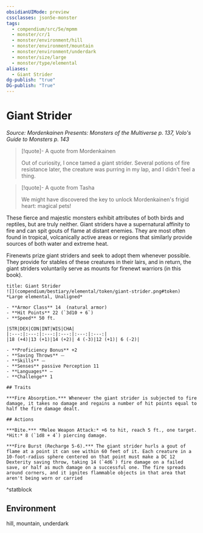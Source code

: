```yaml
---
obsidianUIMode: preview
cssclasses: json5e-monster
tags:
  - compendium/src/5e/mpmm
  - monster/cr/1
  - monster/environment/hill
  - monster/environment/mountain
  - monster/environment/underdark
  - monster/size/large
  - monster/type/elemental
aliases:
  - Giant Strider
dg-publish: "true"
DG-publish: "True"
---
```

# Giant Strider
*Source: Mordenkainen Presents: Monsters of the Multiverse p. 137, Volo's Guide to Monsters p. 143*  

> [!quote]- A quote from Mordenkainen  
> 
> Out of curiosity, I once tamed a giant strider. Several potions of fire resistance later, the creature was purring in my lap, and I didn't feel a thing.

> [!quote]- A quote from Tasha  
> 
> We might have discovered the key to unlock Mordenkainen's frigid heart: magical pets!

These fierce and majestic monsters exhibit attributes of both birds and reptiles, but are truly neither. Giant striders have a supernatural affinity to fire and can spit gouts of flame at distant enemies. They are most often found in tropical, volcanically active areas or regions that similarly provide sources of both water and extreme heat.

Firenewts prize giant striders and seek to adopt them whenever possible. They provide for stables of these creatures in their lairs, and in return, the giant striders voluntarily serve as mounts for firenewt warriors (in this book).

```ad-statblock
title: Giant Strider
![](compendium/bestiary/elemental/token/giant-strider.png#token)
*Large elemental, Unaligned*

- **Armor Class** 14  (natural armor)
- **Hit Points** 22 (`3d10 + 6`)
- **Speed** 50 ft.

|STR|DEX|CON|INT|WIS|CHA|
|:---:|:---:|:---:|:---:|:---:|:---:|
|18 (+4)|13 (+1)|14 (+2)| 4 (-3)|12 (+1)| 6 (-2)|

- **Proficiency Bonus** +2
- **Saving Throws** ⏤
- **Skills** ⏤
- **Senses** passive Perception 11
- **Languages** —
- **Challenge** 1

## Traits

***Fire Absorption.*** Whenever the giant strider is subjected to fire damage, it takes no damage and regains a number of hit points equal to half the fire damage dealt.

## Actions

***Bite.*** *Melee Weapon Attack:* +6 to hit, reach 5 ft., one target. *Hit:* 8 (`1d8 + 4`) piercing damage.

***Fire Burst (Recharge 5-6).*** The giant strider hurls a gout of flame at a point it can see within 60 feet of it. Each creature in a 10-foot-radius sphere centered on that point must make a DC 12 Dexterity saving throw, taking 14 (`4d6`) fire damage on a failed save, or half as much damage on a successful one. The fire spreads around corners, and it ignites flammable objects in that area that aren't being worn or carried
```
^statblock

## Environment

hill, mountain, underdark